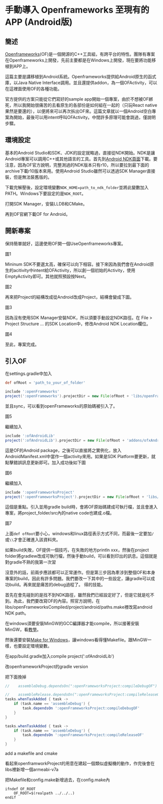 

# 手動導入 Openframeworks 至現有的 APP (Android版)

## 簡述

[Openframeworks](openframeworks.cc)(OF)是一個開源的C++工具組，有跨平台的特性。團隊有專案在Openframeworks上開發，先前主要都是在Windows上開發，現在要將功能移植到APP上。

這篇主要是講移植到Android系統。Openframeworks提供給Android原生的函式庫，以Java Native Interface調用。並且還提供addon，為一個OFActivity，可以在這裡面使用OF的各種功能。

官方提供的方案只能從它們寫好的sample app開始一個專案，由於不想被OF綁死，所以我開始很痛苦的去看原生的各部份是如何組在一起的（只玩React native果然是要還的），以便將來可以再次拆出OF來。這篇文章就以一個Android空白專案為開始，最後可以用intent呼叫OFActivity。中間許多原理可能會跳過，僅說明步驟。

## 環境設定

基本的Android Studio和SDK、JDK的設定就略過，直接從NDK開始。NDK是讓Android專案可以調用C++或其他語言的工具。首先到[Android NDK頁面](https://developer.android.com/ndk/downloads/index.html)下載。要注意，因為OF官方說明，完整測過的NDK版本只有r10，所以要拉到最下面的archive下載r10版本來用。使用Android Studio雖然可以透過SDK Manager直接裝，但是無法裝舊版的。

下載完解壓後，設定環境變數`NDK_HOME=path_to_ndk_folder`並將此變數加入PATH。Windows下要設定的是`NDK_ROOT`。

打開SDK Manager，安裝LLDB和CMake。

再到OF官網下載OF for Android。

## 開新專案

保持簡單就好，這邊使用OF開一個UseOpenframeworks專案。

圖1

Mininum SDK不要選太高，確保可以向下相容。接下來因為我們會在Android原生的acitivity中intent給OFActivity，所以創一個初始的Activity，使用EmptyActivity即可。其他就照預設按Next。

圖2

再來把Project的結構改成從Android改成Project，結構會變成下圖。

圖3

因為沒有使用SDK Manager安裝NDK，所以須要手動設定NDK路徑。在 File > Project Structure ... 的SDK Location中，修改Android NDK Location欄位。

圖4

至此，專案完成。


## 引入OF

在settings.gradle中加入

```gradle
def ofRoot = 'path_to_your_of_folder'

include ':openFrameworks'
project(':openFrameworks').projectDir = new File(ofRoot + 'libs/openFrameworks')
```

並且sync，可以看到openFrameworks的原始碼被引入了。

圖5

繼續加入

```gradle
include ':ofAndroidLib'
project(':ofAndroidLib').projectDir = new File(ofRoot + 'addons/ofxAndroid/ofAndroidLib')
```

這是OF的Android package，之後可以直接將之實例化，放入AndroidManifest.xml中當作一個activity來用。如果是SDK Platform要更新，就點擊錯誤訊息更新即可。加入成功後如下圖

圖6

繼續加入

```gradle
include ':openFrameworksProject'
project(':openFrameworksProject').projectDir = new File(ofRoot + 'libs/openFrameworksCompiled/project/android')
```

這個是重點。引入並用gradle build時，會將OF原始碼建成可執行檔，並且會進入專案，將project_folder/src內的native code也建成.o檔。

圖7

上面`def ofRoot`要小心，windows和linux路徑表示方式不同，而最後一定要加`/`或`\\`才會正確進入該資料夾。

如果build失敗，OF提供一個技巧，在失敗的地方println xxx，然後在project folder將gradlew改成可執行檔，然後手動build，可以看到印出的訊息。這個就是對gradle不熟的我第一次習

沒意外的話，前兩步應該都可以正常運作。但是第三步因為牽涉到整個OF和本身專案的build，因此有許多問題。我們要改一下其中的一些設定，讓gradle可以成功build。再來就是痛苦的debug過程了。
得的技能。

首先在會先碰到的是找不到NDK路徑，雖然我們已經設定好了，但是它就是吃不到。為此，我們要改寫OF的內容。照官方說明，在libs/openFrameworksCompiled/project/android/paths.make裡改寫android NDK path。

在windows須要安裝MinGW的GCC編譯器才能compile，所以接著安裝MinGW，看[教學](http://blog.jex.tw/blog/2013/12/17/windows-install-gcc-compiler-mingw/)。

然後還要安裝[Make for Windows](http://gnuwin32.sourceforge.net/packages/make.htm)，讓windows看得懂Makefile。跟MinGW一樣，也要設定環境變數。
















在app/build.gradle加入compile project(':ofAndroidLib')

改openframeworkProject的gradle version

把下面換掉

```gradle
//    assembleDebug.dependsOn(":openFrameworksProject:compileDebugOF")

//    assembleRelease.dependsOn(":openFrameworksProject:compileReleaseOF")
tasks.whenTaskAdded { task ->
    if (task.name == 'assembleDebug') {
        task.dependsOn ':openFrameworksProject:compileDebugOF'
    }
}

tasks.whenTaskAdded { task ->
    if (task.name == 'assembleDebug') {
        task.dependsOn ':openFrameworksProject:compileReleaseOF'
    }
}
```


add a makefile and cmake

看起來openframworkProject的用意在建起一個類似虛擬機的動作，作完後會在libs裡新增一個armeabi-v7a


把Makefile和config.make新增過去，在config.make內

```
ifndef OF_ROOT
    OF_ROOT=$(realpath ../../..)
endif
```


